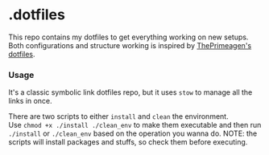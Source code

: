 # .dotfiles

This repo contains my dotfiles to get everything working on new setups.\
Both configurations and structure working is inspired by [ThePrimeagen's dotfiles](https://github.com/ThePrimeagen/.dotfiles).

### Usage
It's a classic symbolic link dotfiles repo, but it uses `stow` to manage all the links in once.

There are two scripts to either `install` and `clean` the environment.\
Use `chmod +x ./install ./clean_env` to make them executable and then run `./install` or `./clean_env` based on the operation you wanna do.
NOTE: the scripts will install packages and stuffs, so check them before executing.

